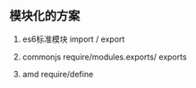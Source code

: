 ## 模块化的方案
1. es6标准模块
  import / export

2. commonjs
  require/modules.exports/ exports

3. amd
  require/define